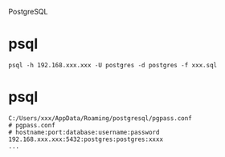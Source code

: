 PostgreSQL

# psql

    psql -h 192.168.xxx.xxx -U postgres -d postgres -f xxx.sql

# psql

    C:/Users/xxx/AppData/Roaming/postgresql/pgpass.conf
    # pgpass.conf
    # hostname:port:database:username:password
    192.168.xxx.xxx:5432:postgres:postgres:xxxx
    ...
